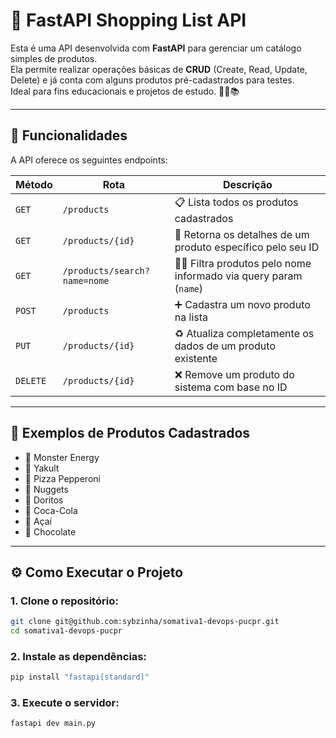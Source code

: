 # 🛒 FastAPI Shopping List API

Esta é uma API desenvolvida com **FastAPI** para gerenciar um catálogo simples de produtos.  
Ela permite realizar operações básicas de **CRUD** (Create, Read, Update, Delete) e já conta com alguns produtos pré-cadastrados para testes.  
Ideal para fins educacionais e projetos de estudo. 👨‍💻📚

---

## 📌 Funcionalidades

A API oferece os seguintes endpoints:

| Método   | Rota                          | Descrição                                                                 |
|----------|-------------------------------|---------------------------------------------------------------------------|
| `GET`    | `/products`                   | 📋 Lista todos os produtos cadastrados                                    |
| `GET`    | `/products/{id}`              | 🔎 Retorna os detalhes de um produto específico pelo seu ID               |
| `GET`    | `/products/search?name=nome`  | 🕵️‍♀️ Filtra produtos pelo nome informado via query param (`name`)       |
| `POST`   | `/products`                   | ➕ Cadastra um novo produto na lista                                       |
| `PUT`    | `/products/{id}`              | ♻️ Atualiza completamente os dados de um produto existente                |
| `DELETE` | `/products/{id}`              | ❌ Remove um produto do sistema com base no ID                            |

---

## 🧾 Exemplos de Produtos Cadastrados

- 🧃 Monster Energy  
- 🧁 Yakult 
- 🍕 Pizza Pepperoni  
- 🐔 Nuggets  
- 🌮 Doritos 
- 🥤 Coca-Cola
- 💜 Açaí
- 🍫 Chocolate 

---

## ⚙️ Como Executar o Projeto

### 1. Clone o repositório:
```bash
git clone git@github.com:sybzinha/somativa1-devops-pucpr.git
cd somativa1-devops-pucpr
```

### 2. Instale as dependências:
```bash
pip install "fastapi[standard]"
```

### 3. Execute o servidor:
```bash
fastapi dev main.py 
```

